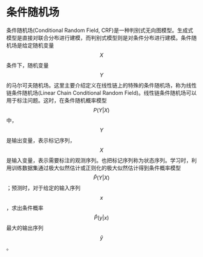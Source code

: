 # 条件随机场

条件随机场\(Conditional Random Field, CRF\)是一种判别式无向图模型。生成式模型是直接对联合分布进行建模，而判别式模型则是对条件分布进行建模。条件随机场是给定随机变量 $$X$$ 条件下，随机变量 $$Y$$ 的马尔可夫随机场。这里主要介绍定义在线性链上的特殊的条件随机场，称为线性链条件随机场\(Linear Chain Conditional Random Field\)。线性链条件随机场可以用于标注问题。这时，在条件随机概率模型 $$P(Y|X)$$ 中， $$Y$$ 是输出变量，表示标记序列， $$X$$ 是输入变量，表示需要标注的观测序列。也把标记序列称为状态序列。学习时，利用训练数据集通过极大似然估计或正则化的极大似然估计得到条件概率模型 $$\hat{P}(Y|X)$$；预测时，对于给定的输入序列 $$x$$ ，求出条件概率 $$\hat{P}(y|x)$$ 最大的输出序列 $$\hat{y}$$ 。

